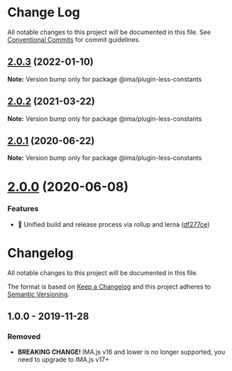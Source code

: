 # Change Log

All notable changes to this project will be documented in this file.
See [Conventional Commits](https://conventionalcommits.org) for commit guidelines.

## [2.0.3](https://github.com/seznam/IMA.js-plugins/compare/@ima/plugin-less-constants@2.0.2...@ima/plugin-less-constants@2.0.3) (2022-01-10)

**Note:** Version bump only for package @ima/plugin-less-constants





## [2.0.2](https://github.com/seznam/IMA.js-plugins/compare/@ima/plugin-less-constants@2.0.1...@ima/plugin-less-constants@2.0.2) (2021-03-22)

**Note:** Version bump only for package @ima/plugin-less-constants





## [2.0.1](https://github.com/seznam/IMA.js-plugins/compare/@ima/plugin-less-constants@2.0.0...@ima/plugin-less-constants@2.0.1) (2020-06-22)

**Note:** Version bump only for package @ima/plugin-less-constants





# [2.0.0](https://github.com/seznam/IMA.js-plugins/compare/@ima/plugin-less-constants@1.0.0...@ima/plugin-less-constants@2.0.0) (2020-06-08)


### Features

* 🎸  Unified build and release process via rollup and lerna ([df277ce](https://github.com/seznam/IMA.js-plugins/commit/df277ce5bae0cacc9c5b4d6957bdc786ac9cf571))





# Changelog

All notable changes to this project will be documented in this file.

The format is based on [Keep a Changelog](http://keepachangelog.com/en/1.0.0/)
and this project adheres to [Semantic Versioning](http://semver.org/spec/v2.0.0.html).

## 1.0.0 - 2019-11-28
### Removed
- **BREAKING CHANGE!** IMA.js v16 and lower is no longer supported, you need to upgrade to IMA.js v17+
